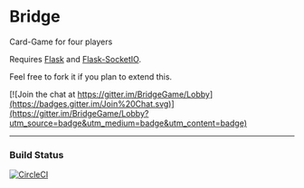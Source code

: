 # Bridge
Card-Game for four players

Requires [Flask](http://flask.pocoo.org) and [Flask-SocketIO](https://flask-socketio.readthedocs.io/en/latest/).

Feel free to fork it if you plan to extend this.

[![Join the chat at https://gitter.im/BridgeGame/Lobby](https://badges.gitter.im/Join%20Chat.svg)](https://gitter.im/BridgeGame/Lobby?utm_source=badge&utm_medium=badge&utm_content=badge)


---
### Build Status

[![CircleCI](https://circleci.com/gh/priyanshsaxena/Bridge/tree/master.svg?style=svg)](https://circleci.com/gh/priyanshsaxena/Bridge/tree/master)
